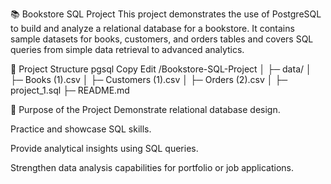 📚 Bookstore SQL Project
This project demonstrates the use of PostgreSQL to build and analyze a relational database for a bookstore. It contains sample datasets for books, customers, and orders tables and covers SQL queries from simple data retrieval to advanced analytics.

📂 Project Structure
pgsql
Copy
Edit
/Bookstore-SQL-Project
│
├─ data/
│   ├─ Books (1).csv
│   ├─ Customers (1).csv
│   ├─ Orders (2).csv
│
├─ project_1.sql
├─ README.md

🎯 Purpose of the Project
Demonstrate relational database design.

Practice and showcase SQL skills.

Provide analytical insights using SQL queries.

Strengthen data analysis capabilities for portfolio or job applications.

